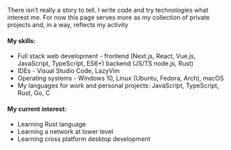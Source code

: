 There isn't really a story to tell. I write code and try technologies what interest me. For now this page serves more as my collection of private projects and, in a way, reflects my activity

#### My skills:
- Full stack web development - frontend (Next.js, React, Vue.js, JavaScript, TypeScript, ES6+) backend (JS/TS node.js, Rust)
- IDEs - Visual Studio Code, LazyVim
- Operating systems - Windows 10, Linux (Ubuntu, Fedora, Arch), macOS
- My languages for work and personal projects: JavaScript, TypeScript, Rust, Go, C
#### My current interest:
- Learning Rust language
- Learning a network at lower level
- Learning cross platform desktop development

